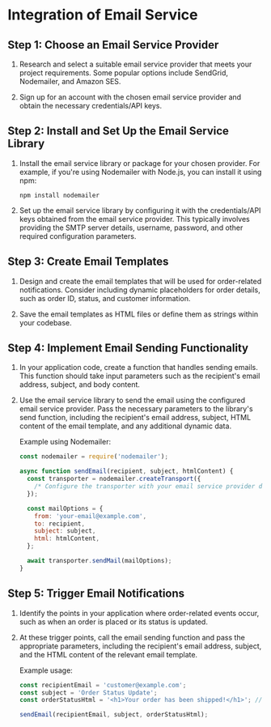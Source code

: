 
# Integration of Email Service 
## Step 1: Choose an Email Service Provider

1. Research and select a suitable email service provider that meets your project requirements. Some popular options include SendGrid, Nodemailer, and Amazon SES.

2. Sign up for an account with the chosen email service provider and obtain the necessary credentials/API keys.

## Step 2: Install and Set Up the Email Service Library

1. Install the email service library or package for your chosen provider. For example, if you're using Nodemailer with Node.js, you can install it using npm:

   ```
   npm install nodemailer
   ```

2. Set up the email service library by configuring it with the credentials/API keys obtained from the email service provider. This typically involves providing the SMTP server details, username, password, and other required configuration parameters.

## Step 3: Create Email Templates

1. Design and create the email templates that will be used for order-related notifications. Consider including dynamic placeholders for order details, such as order ID, status, and customer information.

2. Save the email templates as HTML files or define them as strings within your codebase.

## Step 4: Implement Email Sending Functionality

1. In your application code, create a function that handles sending emails. This function should take input parameters such as the recipient's email address, subject, and body content.

2. Use the email service library to send the email using the configured email service provider. Pass the necessary parameters to the library's send function, including the recipient's email address, subject, HTML content of the email template, and any additional dynamic data.

   Example using Nodemailer:

   ```javascript
   const nodemailer = require('nodemailer');

   async function sendEmail(recipient, subject, htmlContent) {
     const transporter = nodemailer.createTransport({
       /* Configure the transporter with your email service provider details */
     });

     const mailOptions = {
       from: 'your-email@example.com',
       to: recipient,
       subject: subject,
       html: htmlContent,
     };

     await transporter.sendMail(mailOptions);
   }
   ```

## Step 5: Trigger Email Notifications

1. Identify the points in your application where order-related events occur, such as when an order is placed or its status is updated.

2. At these trigger points, call the email sending function and pass the appropriate parameters, including the recipient's email address, subject, and the HTML content of the relevant email template.

   Example usage:

   ```javascript
   const recipientEmail = 'customer@example.com';
   const subject = 'Order Status Update';
   const orderStatusHtml = '<h1>Your order has been shipped!</h1>'; // Replace with actual order-related content

   sendEmail(recipientEmail, subject, orderStatusHtml);
   ```

